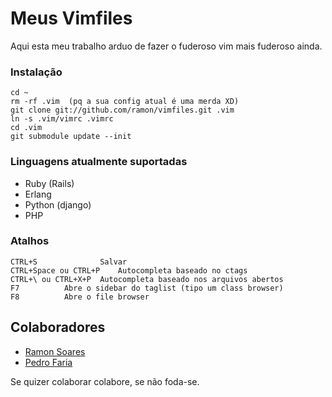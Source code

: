 Meus Vimfiles
=============

Aqui esta meu trabalho arduo de fazer o fuderoso vim mais fuderoso ainda.

### Instalação

	cd ~
	rm -rf .vim  (pq a sua config atual é uma merda XD)
	git clone git://github.com/ramon/vimfiles.git .vim
	ln -s .vim/vimrc .vimrc
	cd .vim
	git submodule update --init

### Linguagens atualmente suportadas

* Ruby (Rails)
* Erlang
* Python (django)
* PHP

### Atalhos

	CTRL+S          	Salvar
	CTRL+Space ou CTRL+P 	Autocompleta baseado no ctags
	CTRL+\ ou CTRL+X+P	Autocompleta baseado nos arquivos abertos
	F7			Abre o sidebar do taglist (tipo um class browser)
	F8			Abre o file browser

## Colaboradores

* [Ramon Soares](http://github.com/ramon)
* [Pedro Faria](http://github.com/pedrofaria)

Se quizer colaborar colabore, se não foda-se.

